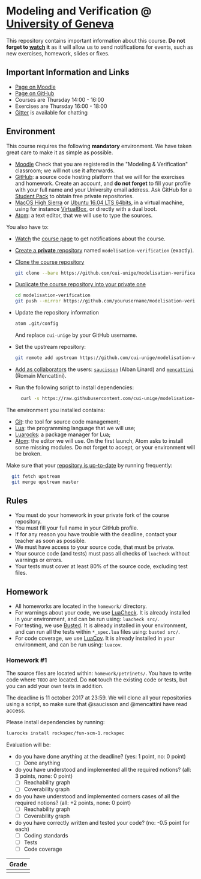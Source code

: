 # Modeling and Verification @ [University of Geneva](http://www.unige.ch)

This repository contains important information about this course.
**Do not forget to [watch](https://github.com/cui-unige/modelisation-verification/subscription) it** as it will allow us to send notifications for events,
such as new exercises, homework, slides or fixes.

## Important Information and Links

* [Page on Moodle](https://moodle.unige.ch/course/view.php?id=183)
* [Page on GitHub](https://github.com/cui-unige/modelisation-verification)
* Courses are Thursday 14:00 - 16:00
* Exercises are Thursday 16:00 - 18:00
* [Gitter](https://gitter.im/cui-unige/modelisation-verification) is available for chatting

## Environment

This course requires the following **mandatory** environment.
We have taken great care to make it as simple as possible.

* [Moodle](https://moodle.unige.ch)
  Check that you are registered in the "Modeling & Verification" classroom;
  we will not use it afterwards.
* [GitHub](https://github.com): a source code hosting platform
  that we will for the exercises and homework.
  Create an account, and **do not forget** to fill your profile with your full name
  and your University email address.
  Ask GitHub for a [Student Pack](https://education.github.com/pack) to obtain
  free private repositories.
* [MacOS High Sierra](https://www.apple.com/macos/high-sierra/)
  or [Ubuntu 16.04 LTS 64bits](https://www.ubuntu.com/download/desktop),
  in a virtual machine, using for instance [VirtualBox](http://virtualbox.org),
  or directly with a dual boot.
* [Atom](https://atom.io): a text editor, that we will use to type the sources.

You also have to:
* [Watch](https://github.com/cui-unige/modelisation-verification/subscription)
  the [course page](https://github.com/cui-unige/modelisation-verification)
  to get notifications about the course.
* [Create a **private** repository](https://help.github.com/articles/creating-a-new-repository/)
  named `modelisation-verification` (exactly).
* [Clone the course repository](https://help.github.com/articles/cloning-a-repository/)

  ```sh
  git clone --bare https://github.com/cui-unige/modelisation-verification.git
  ```

* [Duplicate the course repository into your private one](https://help.github.com/articles/duplicating-a-repository/)

  ```sh
  cd modelisation-verification
  git push --mirror https://github.com/yourusername/modelisation-verification.git
  ```

* Update the repository information

  ```sh
  atom .git/config
  ```

  And replace `cui-unige` by your GitHub username.
* Set the upstream repository:

  ```sh
  git remote add upstream https://github.com/cui-unige/modelisation-verification.git
  ```

* [Add as collaborators](https://help.github.com/articles/inviting-collaborators-to-a-personal-repository/)
  the users: [`saucisson`](https://github.com/saucisson) (Alban Linard)
  and [`mencattini`](https://github.com/mencattini) (Romain Mencattini).
* Run the following script to install dependencies:

  ```sh
    curl -s https://raw.githubusercontent.com/cui-unige/modelisation-verification/master/bin/install | bash /dev/stdin
  ```

The environment you installed contains:
* [Git](https://git-scm.com/docs/gittutorial):
  the tool for source code management;
* [Lua](https://www.lua.org):
  the programming language that we will use;
* [Luarocks](https://luarocks.org):
  a package manager for Lua;
* [Atom](https://atom.io):
  the editor we will use.
  On the first launch, Atom asks to install some missing modules.
  Do not forget to accept, or your environment will be broken.

Make sure that your [repository is up-to-date](https://help.github.com/articles/syncing-a-fork/)
by running frequently:

```sh
  git fetch upstream
  git merge upstream master
```

## Rules

* You must do your homework in your private fork of the course repository.
* You must fill your full name in your GitHub profile.
* If for any reason you have trouble with the deadline,
  contact your teacher as soon as possible.
* We must have access to your source code, that must be private.
* Your source code (and tests) must pass all checks of `luacheck`
  without warnings or errors.
* Your tests must cover at least 80% of the source code, excluding test files.

## Homework

* All homeworks are located in the `homework/` directory.
* For warnings about your code, we use [LuaCheck](https://github.com/mpeterv/luacheck).
  It is already installed in your environment,
  and can be run using: `luacheck src/`.
* For testing, we use [Busted](http://olivinelabs.com/busted/).
  It is already installed in your environment,
  and can run all the tests within `*_spec.lua` files using: `busted src/`.
* For code coverage, we use [LuaCov](http://keplerproject.github.io/luacov/).
  It is already installed in your environment,
  and can be run using: `luacov`.

### Homework #1

The source files are located within: `homework/petrinets/`.
You have to write code where `TODO` are located.
Do **not** touch the existing code or tests,
but you can add your own tests in addition.

The deadline is 11 october 2017 at 23:59.
We will clone all your repositories using a script,
so make sure that @saucisson and @mencattini have read access.

Please install dependencies by running:

```sh
luarocks install rockspec/fun-scm-1.rockspec
```

Evaluation will be:

* do you have done anything at the deadline?
  (yes: 1 point, no: 0 point)
  * [ ] Done anything
* do you have understood and implemented all the required notions?
  (all: 3 points, none: 0 point)
  * [ ] Reachability graph
  * [ ] Coverability graph
* do you have understood and implemented corners cases of all the required
  notions?
  (all: +2 points, none: 0 point)
  * [ ] Reachability graph
  * [ ] Coverability graph
* do you have correctly written and tested your code?
  (no: -0.5 point for each)
  * [ ] Coding standards
  * [ ] Tests
  * [ ] Code coverage

| Grade |
| ----- |
|       |
